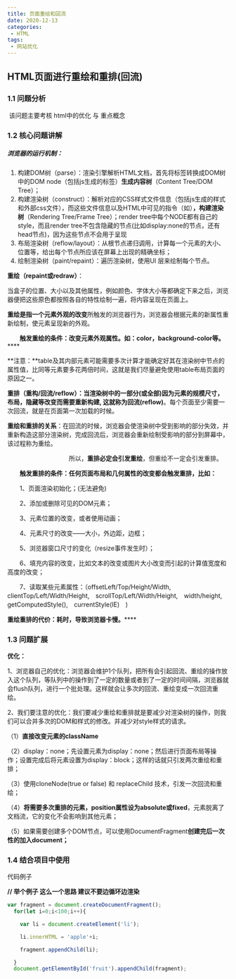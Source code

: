 ```yaml
---
title: 页面重绘和回流
date: 2020-12-13
categories:
 - HTML
tags: 
 - 网站优化
---
```


## HTML页面进行重绘和重排(回流)

### 1.1 问题分析

​	该问题主要考核  html中的优化 与 重点概念

### 1.2 核心问题讲解

##### **浏览器的运行机制：**

1. 构建DOM树（parse）：渲染引擎解析HTML文档，首先将标签转换成DOM树中的DOM node（包括js生成的标签）**生成内容树**（Content Tree/DOM Tree）；
2. 构建渲染树（construct）：解析对应的CSS样式文件信息（包括js生成的样式和外部css文件），而这些文件信息以及HTML中可见的指令（如<b></b>）**，构建渲染树**（Rendering Tree/Frame Tree）；render tree中每个NODE都有自己的style，而且render tree不包含隐藏的节点(比如display:none的节点，还有head节点)，因为这些节点不会用于呈现
3. 布局渲染树（reflow/layout）：从根节点递归调用，计算每一个元素的大小、位置等，给出每个节点所应该在屏幕上出现的精确坐标；
4. 绘制渲染树（paint/repaint）：遍历渲染树，使用UI 层来绘制每个节点。

**重绘（repaint或redraw）**：

​	当盒子的位置、大小以及其他属性，例如颜色、字体大小等都确定下来之后，浏览器便把这些原色都按照各自的特性绘制一遍，将内容呈现在页面上。

**重绘是指一个元素外观的改变**所触发的浏览器行为，浏览器会根据元素的新属性重新绘制，使元素呈现新的外观。

 　　**触发重绘的条件：改变元素外观属性。如：color，background-color等。******

**注意：**table及其内部元素可能需要多次计算才能确定好其在渲染树中节点的属性值，比同等元素要多花两倍时间，这就是我们尽量避免使用table布局页面的原因之一。

**重排（重构/回流/reflow）：**当渲染树中的一部分(或全部)因为元素的**规模尺寸，布局，隐藏等改变而需要重新构建, 这就称为回流(reflow)**。每个页面至少需要一次回流，就是在页面第一次加载的时候。

**重绘和重排的关系**：在回流的时候，浏览器会使渲染树中受到影响的部分失效，并重新构造这部分渲染树，完成回流后，浏览器会重新绘制受影响的部分到屏幕中，该过程称为重绘。

　　　　　　　　　　所以，**重排必定会引发重绘**，但重绘不一定会引发重排。

 　　**触发重排的条件：任何页面布局和几何属性的改变都会触发重排，比如：**

　　1、页面渲染初始化；(无法避免)

　　2、添加或删除可见的DOM元素；

　　3、元素位置的改变，或者使用动画；

　　4、元素尺寸的改变——大小，外边距，边框；

　　5、浏览器窗口尺寸的变化（resize事件发生时）；

　　6、填充内容的改变，比如文本的改变或图片大小改变而引起的计算值宽度和高度的改变；

　　7、读取某些元素属性：（offsetLeft/Top/Height/Width,　clientTop/Left/Width/Height,　scrollTop/Left/Width/Height,　width/height,　getComputedStyle(),　currentStyle(IE)　)

**重绘重排的代价：耗时，导致浏览器卡慢。******

### 1.3 问题扩展

**优化：**　　

1、浏览器自己的优化：浏览器会维护1个队列，把所有会引起回流、重绘的操作放入这个队列，等队列中的操作到了一定的数量或者到了一定的时间间隔，浏览器就会flush队列，进行一个批处理。这样就会让多次的回流、重绘变成一次回流重绘。

2、我们要注意的优化：我们要减少重绘和重排就是要减少对渲染树的操作，则我们可以合并多次的DOM和样式的修改。并减少对style样式的请求。

（1）**直接改变元素的className**

（2）display：none；先设置元素为display：none；然后进行页面布局等操作；设置完成后将元素设置为display：block；这样的话就只引发两次重绘和重排；

（3）使用cloneNode(true or false) 和 replaceChild 技术，引发一次回流和重绘；

（4）**将需要多次重排的元素，position属性设为absolute或fixed**，元素脱离了文档流，它的变化不会影响到其他元素；

（5）如果需要创建多个DOM节点，可以使用DocumentFragment**创建完后一次性的加入document；**

### 1.4 结合项目中使用

代码例子

**// 举个例子  这么一个思路 建议不要边循环边渲染** 

  ```js
  var fragment = document.createDocumentFragment();
    for(let i=0;i<100;i++){

      var li = document.createElement('li');

      li.innerHTML = 'apple'+i;

      fragment.appendChild(li);

    }
    document.getElementById('fruit').appendChild(fragment);
  ```

### 